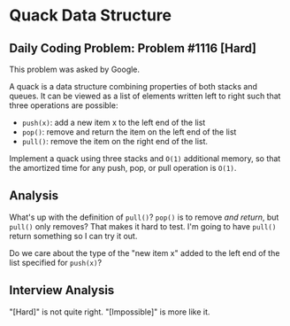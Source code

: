 # Quack Data Structure
## Daily Coding Problem: Problem #1116 [Hard]

This problem was asked by Google.

A quack is a data structure combining properties of both stacks and queues.
It can be viewed as a list of elements written left to right such that three
operations are possible:

* `push(x)`: add a new item x to the left end of the list
* `pop()`: remove and return the item on the left end of the list
* `pull()`: remove the item on the right end of the list.

Implement a quack using three stacks and `O(1)` additional memory,
so that the amortized time for any push, pop, or pull operation is `O(1)`.

## Analysis

What's up with the definition of `pull()`?
`pop()` is to remove *and return*,
but `pull()` only removes?
That makes it hard to test.
I'm going to have `pull()` return something so I can try it out.

Do we care about the type of the "new item x" added to the left end of the list
specified for `push(x)`?

## Interview Analysis

"[Hard]" is not quite right. "[Impossible]" is more like it.
